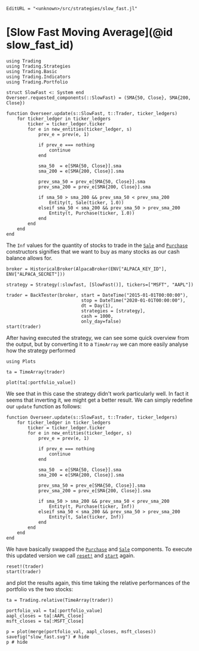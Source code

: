 ```@meta
EditURL = "<unknown>/src/strategies/slow_fast.jl"
```

# [Slow Fast Moving Average](@id slow_fast_id)

````@example slow_fast
using Trading
using Trading.Strategies
using Trading.Basic
using Trading.Indicators
using Trading.Portfolio

struct SlowFast <: System end
Overseer.requested_components(::SlowFast) = (SMA{50, Close}, SMA{200, Close})

function Overseer.update(s::SlowFast, t::Trader, ticker_ledgers)
    for ticker_ledger in ticker_ledgers
        ticker = ticker_ledger.ticker
        for e in new_entities(ticker_ledger, s)
            prev_e = prev(e, 1)

            if prev_e === nothing
                continue
            end

            sma_50  = e[SMA{50, Close}].sma
            sma_200 = e[SMA{200, Close}].sma

            prev_sma_50 = prev_e[SMA{50, Close}].sma
            prev_sma_200 = prev_e[SMA{200, Close}].sma

            if sma_50 > sma_200 && prev_sma_50 < prev_sma_200
                Entity(t, Sale(ticker, 1.0))
            elseif sma_50 < sma_200 && prev_sma_50 > prev_sma_200
                Entity(t, Purchase(ticker, 1.0))
            end
        end
    end
end
````

The `Inf` values for the quantity of stocks to trade in the [`Sale`](@ref) and [`Purchase`](@ref) constructors signifies that we want to buy as many stocks as our cash balance allows for.

````@example slow_fast
broker = HistoricalBroker(AlpacaBroker(ENV["ALPACA_KEY_ID"], ENV["ALPACA_SECRET"]))

strategy = Strategy(:slowfast, [SlowFast()], tickers=["MSFT", "AAPL"])

trader = BackTester(broker, start = DateTime("2015-01-01T00:00:00"),
                            stop = DateTime("2020-01-01T00:00:00"),
                            dt = Day(1),
                            strategies = [strategy],
                            cash = 1000,
                            only_day=false)
start(trader)
````

After having executed the strategy, we can see some quick overview from the output, but
by converting it to a `TimeArray` we can more easily analyse how the strategy performed

````@example slow_fast
using Plots

ta = TimeArray(trader)

plot(ta[:portfolio_value])
````

We see that in this case the strategy didn't work particularly well. In fact it seems that
inverting it, we might get a better result.
We can simply redefine our `update` function as follows:

````@example slow_fast
function Overseer.update(s::SlowFast, t::Trader, ticker_ledgers)
    for ticker_ledger in ticker_ledgers
        ticker = ticker_ledger.ticker
        for e in new_entities(ticker_ledger, s)
            prev_e = prev(e, 1)

            if prev_e === nothing
                continue
            end

            sma_50  = e[SMA{50, Close}].sma
            sma_200 = e[SMA{200, Close}].sma

            prev_sma_50 = prev_e[SMA{50, Close}].sma
            prev_sma_200 = prev_e[SMA{200, Close}].sma

            if sma_50 > sma_200 && prev_sma_50 < prev_sma_200
                Entity(t, Purchase(ticker, Inf))
            elseif sma_50 < sma_200 && prev_sma_50 > prev_sma_200
                Entity(t, Sale(ticker, Inf))
            end
        end
    end
end
````

We have basically swapped the [`Purchase`](@ref) and [`Sale`](@ref) components.
To execute this updated version we call [`reset!`](@ref) and [`start`](@ref) again.

````@example slow_fast
reset!(trader)
start(trader)
````

and plot the results again, this time taking the relative performances of the portfolio vs the two stocks:

````@example slow_fast
ta = Trading.relative(TimeArray(trader))

portfolio_val = ta[:portfolio_value]
aapl_closes = ta[:AAPL_Close]
msft_closes = ta[:MSFT_Close]

p = plot(merge(portfolio_val, aapl_closes, msft_closes))
savefig("slow_fast.svg") # hide
p # hide
````

